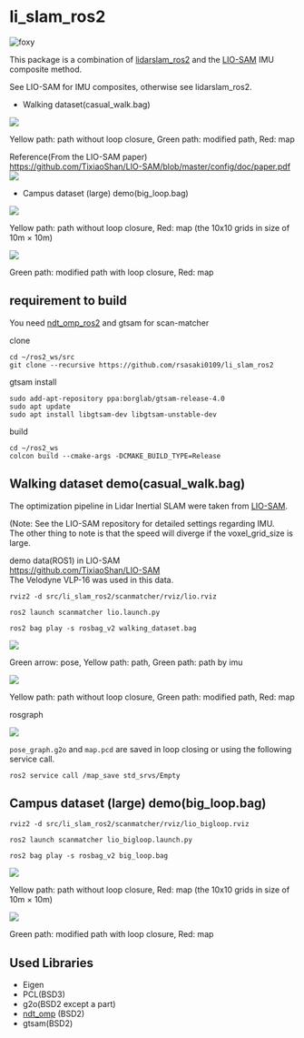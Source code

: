 li_slam_ros2
====
![foxy](https://github.com/rsasaki0109/li_slam_ros2/workflows/foxy/badge.svg)  



This package is a combination of [lidarslam_ros2](https://github.com/rsasaki0109/lidarslam_ros2) and the [LIO-SAM](https://github.com/TixiaoShan/LIO-SAM) IMU composite method.

See LIO-SAM for IMU composites, otherwise see lidarslam_ros2.

 - Walking dataset(casual_walk.bag)
<img src="./scanmatcher/images/li_slam.png">

Yellow path: path without loop closure, Green path: modified path, Red: map

Reference(From the LIO-SAM paper)  
https://github.com/TixiaoShan/LIO-SAM/blob/master/config/doc/paper.pdf  
<img src="./scanmatcher/images/liosam_thesis.png">

 - Campus dataset (large) demo(big_loop.bag)

<img src="./scanmatcher/images/big_loop_without_lo.png">

Yellow path: path without loop closure, Red: map
(the 10x10 grids in size of 10m × 10m)

<img src="./scanmatcher/images/big_loop_with_lo.png">

Green path: modified path with loop closure, Red: map



## requirement to build
You need  [ndt_omp_ros2](https://github.com/rsasaki0109/ndt_omp_ros2) and gtsam for scan-matcher

clone
```
cd ~/ros2_ws/src
git clone --recursive https://github.com/rsasaki0109/li_slam_ros2
```
gtsam install
```
sudo add-apt-repository ppa:borglab/gtsam-release-4.0
sudo apt update
sudo apt install libgtsam-dev libgtsam-unstable-dev
```
build
```
cd ~/ros2_ws
colcon build --cmake-args -DCMAKE_BUILD_TYPE=Release
```


## Walking dataset demo(casual_walk.bag)

The optimization pipeline in Lidar Inertial SLAM were taken from [LIO-SAM](https://github.com/TixiaoShan/LIO-SAM).

(Note: See the LIO-SAM repository for detailed settings regarding IMU.  
The other thing to note is that the speed will diverge if the voxel_grid_size is large.  

demo data(ROS1) in LIO-SAM   
https://github.com/TixiaoShan/LIO-SAM   
The Velodyne VLP-16 was used in this data.


```
rviz2 -d src/li_slam_ros2/scanmatcher/rviz/lio.rviz 
```

```
ros2 launch scanmatcher lio.launch.py
```

```
ros2 bag play -s rosbag_v2 walking_dataset.bag 
```

<img src="./scanmatcher/images/li_slam.gif">

Green arrow: pose, Yellow path: path, Green path: path by imu 

<img src="./scanmatcher/images/li_slam.png">

Yellow path: path without loop closure, Green path: modified path, Red: map

rosgraph

<img src="./scanmatcher/images/rosgraph.png">  

`pose_graph.g2o` and `map.pcd` are saved in loop closing or using the following service call.

```
ros2 service call /map_save std_srvs/Empty
```

## Campus dataset (large) demo(big_loop.bag)

```
rviz2 -d src/li_slam_ros2/scanmatcher/rviz/lio_bigloop.rviz 
```

```
ros2 launch scanmatcher lio_bigloop.launch.py
```

```
ros2 bag play -s rosbag_v2 big_loop.bag 
```


<img src="./scanmatcher/images/big_loop_without_lo.png">

Yellow path: path without loop closure, Red: map
(the 10x10 grids in size of 10m × 10m)

<img src="./scanmatcher/images/big_loop_with_lo.png">

Green path: modified path with loop closure, Red: map



## Used Libraries 

- Eigen
- PCL(BSD3)
- g2o(BSD2 except a part)
- [ndt_omp](https://github.com/koide3/ndt_omp) (BSD2)
- gtsam(BSD2)

